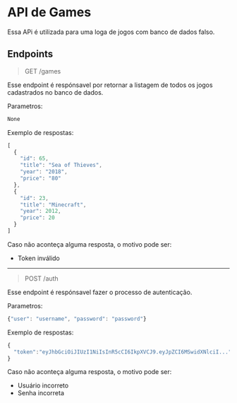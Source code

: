 # API de Games

Essa APi é utilizada para uma loga de jogos com banco de dados falso.

## Endpoints

> GET /games

Esse endpoint é respónsavel por retornar a listagem de todos os jogos cadastrados no banco de dados.

Parametros:
~~~javascript
None
~~~

Exemplo de respostas:
~~~javascript
[
  {
    "id": 65,
    "title": "Sea of Thieves",
    "year": "2018",
    "price": "80"
  },
  {
    "id": 23,
    "title": "Minecraft",
    "year": 2012,
    "price": 20
  }
]
~~~

Caso não aconteça alguma resposta, o motivo pode ser:
* Token inválido

---

> POST /auth

Esse endpoint é respónsavel fazer o processo de autenticação.

Parametros:
~~~javascript
{"user": "username", "password": "password"}
~~~

Exemplo de respostas:

~~~javascript
{
  "token":"eyJhbGciOiJIUzI1NiIsInR5cCI6IkpXVCJ9.eyJpZCI6MSwidXNlciI..."
}
~~~

Caso não aconteça alguma resposta, o motivo pode ser:
* Usuário incorreto
* Senha incorreta
